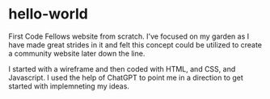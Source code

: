 # hello-world

First Code Fellows website from scratch. I've focused on my garden as I have made great strides in it and felt this concept could be utilized to create a community website later down the line.

I started with a wireframe and then coded with HTML, and CSS, and Javascript. I used the help of ChatGPT to point me in a direction to get started with implemneting my ideas.
